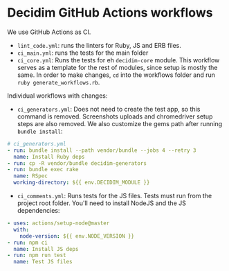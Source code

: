 # Decidim GitHub Actions workflows

We use GitHub Actions as CI.

- `lint_code.yml`: runs the linters for Ruby, JS and ERB files.
- `ci_main.yml`: runs the tests for the main folder
- `ci_core.yml`: Runs the tests for eh `decidim-core` module. This workflow serves as a template for the rest of modules, since setup is mostly the same. In order to make changes, `cd` into the workflows folder and run `ruby generate_workflows.rb`.

Individual workflows with changes:

- `ci_generators.yml`: Does not need to create the test app, so this command is removed. Screenshots uploads and chromedriver setup steps are also removed. We also customize the gems path after running `bundle install`:

```yml
# ci_generators.yml
- run: bundle install --path vendor/bundle --jobs 4 --retry 3
  name: Install Ruby deps
- run: cp -R vendor/bundle decidim-generators
- run: bundle exec rake
  name: RSpec
  working-directory: ${{ env.DECIDIM_MODULE }}
```

- `ci_comments.yml`: Runs tests for the JS files. Tests must run from the project root folder. You'll need to install NodeJS and the JS dependencies:

```yml
- uses: actions/setup-node@master
  with:
    node-version: ${{ env.NODE_VERSION }}
- run: npm ci
  name: Install JS deps
- run: npm run test
  name: Test JS files
```

